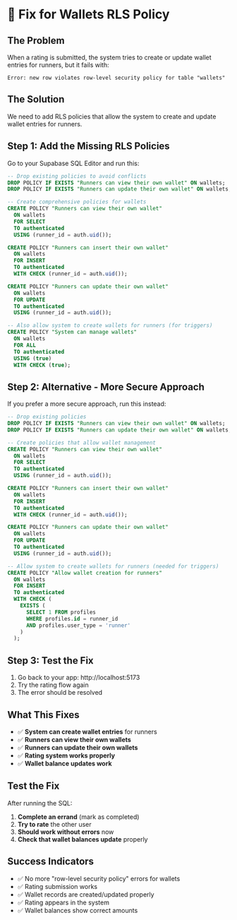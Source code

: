 # 🔧 Fix for Wallets RLS Policy

## The Problem
When a rating is submitted, the system tries to create or update wallet entries for runners, but it fails with:
```
Error: new row violates row-level security policy for table "wallets"
```

## The Solution
We need to add RLS policies that allow the system to create and update wallet entries for runners.

## Step 1: Add the Missing RLS Policies
Go to your Supabase SQL Editor and run this:

```sql
-- Drop existing policies to avoid conflicts
DROP POLICY IF EXISTS "Runners can view their own wallet" ON wallets;
DROP POLICY IF EXISTS "Runners can update their own wallet" ON wallets;

-- Create comprehensive policies for wallets
CREATE POLICY "Runners can view their own wallet"
  ON wallets
  FOR SELECT
  TO authenticated
  USING (runner_id = auth.uid());

CREATE POLICY "Runners can insert their own wallet"
  ON wallets
  FOR INSERT
  TO authenticated
  WITH CHECK (runner_id = auth.uid());

CREATE POLICY "Runners can update their own wallet"
  ON wallets
  FOR UPDATE
  TO authenticated
  USING (runner_id = auth.uid());

-- Also allow system to create wallets for runners (for triggers)
CREATE POLICY "System can manage wallets"
  ON wallets
  FOR ALL
  TO authenticated
  USING (true)
  WITH CHECK (true);
```

## Step 2: Alternative - More Secure Approach
If you prefer a more secure approach, run this instead:

```sql
-- Drop existing policies
DROP POLICY IF EXISTS "Runners can view their own wallet" ON wallets;
DROP POLICY IF EXISTS "Runners can update their own wallet" ON wallets;

-- Create policies that allow wallet management
CREATE POLICY "Runners can view their own wallet"
  ON wallets
  FOR SELECT
  TO authenticated
  USING (runner_id = auth.uid());

CREATE POLICY "Runners can insert their own wallet"
  ON wallets
  FOR INSERT
  TO authenticated
  WITH CHECK (runner_id = auth.uid());

CREATE POLICY "Runners can update their own wallet"
  ON wallets
  FOR UPDATE
  TO authenticated
  USING (runner_id = auth.uid());

-- Allow system to create wallets for runners (needed for triggers)
CREATE POLICY "Allow wallet creation for runners"
  ON wallets
  FOR INSERT
  TO authenticated
  WITH CHECK (
    EXISTS (
      SELECT 1 FROM profiles 
      WHERE profiles.id = runner_id 
      AND profiles.user_type = 'runner'
    )
  );
```

## Step 3: Test the Fix
1. Go back to your app: http://localhost:5173
2. Try the rating flow again
3. The error should be resolved

## What This Fixes
- ✅ **System can create wallet entries** for runners
- ✅ **Runners can view their own wallets**
- ✅ **Runners can update their own wallets**
- ✅ **Rating system works properly**
- ✅ **Wallet balance updates work**

## Test the Fix
After running the SQL:
1. **Complete an errand** (mark as completed)
2. **Try to rate** the other user
3. **Should work without errors** now
4. **Check that wallet balances update** properly

## Success Indicators
- ✅ No more "row-level security policy" errors for wallets
- ✅ Rating submission works
- ✅ Wallet records are created/updated properly
- ✅ Rating appears in the system
- ✅ Wallet balances show correct amounts
